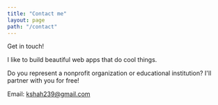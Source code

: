 ```yaml
---
title: "Contact me"
layout: page
path: "/contact"
---
```


Get in touch!

I like to build beautiful web apps that do cool things.

Do you represent a nonprofit organization or educational institution? I'll partner with you for free!

Email: [kshah239@gmail.com](mailto:kshah239@gmail.com)
